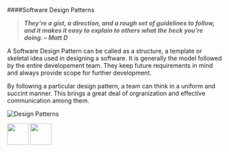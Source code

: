 ####Software Design Patterns

<b> <i>
> They're a gist, a direction, and a rough set of guidelines to follow, and it makes it easy to explain to others what the heck you're doing. – Matt D
</i></b>

A Software Design Pattern can be called as a structure, a template or skeletal idea used in designing a software. It is generally the model followed by the entire developement team. They keep future requirements in mind and always provide scope for further development.

By following a particular design pattern, a team can think in a uniform and succint manner. This brings a great deal of orgranization and effective communication among them.



![Design Patterns](http://itmanagement.earthweb.com/img/2011/04/developer-patterns.jpg)


[<img src="https://cloud.githubusercontent.com/assets/14101008/11768481/3b7d20d6-a18b-11e5-95fe-a422966f4c03.png" width="50" height="50"></img>](https://github.com/hariniiyer/CSCI-5828_Presentation4_Software-Design-Patterns/blob/master/README.md)
[<img src="https://encrypted-tbn1.gstatic.com/images?q=tbn:ANd9GcQDyx6SDBF0wYKX7oVbtC-3-mmhmX0T0S1neRIapHQG9-7yWrw7" width="50" height="50"></img>](https://github.com/hariniiyer/CSCI-5828_Presentation4_Software-Design-Patterns/blob/master/Introduction2.md)
